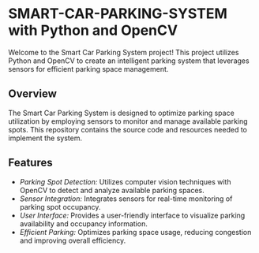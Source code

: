 # SMART-CAR-PARKING-SYSTEM with Python and OpenCV

Welcome to the Smart Car Parking System project! This project utilizes Python and OpenCV to create an intelligent parking system that leverages sensors for efficient parking space management.

## Overview

The Smart Car Parking System is designed to optimize parking space utilization by employing sensors to monitor and manage available parking spots. This repository contains the source code and resources needed to implement the system.

## Features

- *Parking Spot Detection:* Utilizes computer vision techniques with OpenCV to detect and analyze available parking spaces.
- *Sensor Integration:* Integrates sensors for real-time monitoring of parking spot occupancy.
- *User Interface:* Provides a user-friendly interface to visualize parking availability and occupancy information.
- *Efficient Parking:* Optimizes parking space usage, reducing congestion and improving overall efficiency.
